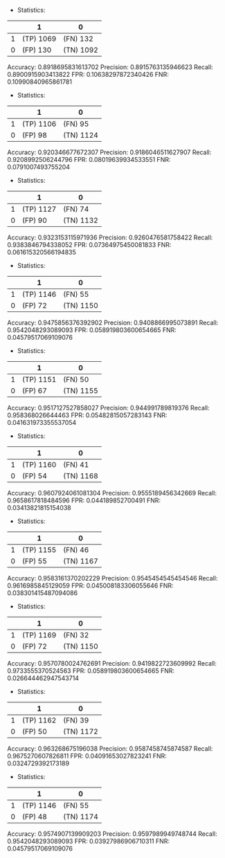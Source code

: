 * Statistics: 

|          |    1     |    0     |
|----------|----------|----------|
|    1     |(TP) 1069 | (FN) 132 |
|    0     | (FP) 130 |(TN) 1092 |
Accuracy: 0.8918695831613702
Precision: 0.8915763135946623
Recall: 0.8900915903413822
FPR: 0.10638297872340426
FNR: 0.10990840965861781
* Statistics: 

|          |    1     |    0     |
|----------|----------|----------|
|    1     |(TP) 1106 | (FN) 95  |
|    0     | (FP) 98  |(TN) 1124 |
Accuracy: 0.920346677672307
Precision: 0.9186046511627907
Recall: 0.9208992506244796
FPR: 0.08019639934533551
FNR: 0.0791007493755204
* Statistics: 

|          |    1     |    0     |
|----------|----------|----------|
|    1     |(TP) 1127 | (FN) 74  |
|    0     | (FP) 90  |(TN) 1132 |
Accuracy: 0.9323153115971936
Precision: 0.9260476581758422
Recall: 0.9383846794338052
FPR: 0.07364975450081833
FNR: 0.061615320566194835
* Statistics: 

|          |    1     |    0     |
|----------|----------|----------|
|    1     |(TP) 1146 | (FN) 55  |
|    0     | (FP) 72  |(TN) 1150 |
Accuracy: 0.9475856376392902
Precision: 0.9408866995073891
Recall: 0.9542048293089093
FPR: 0.058919803600654665
FNR: 0.04579517069109076
* Statistics: 

|          |    1     |    0     |
|----------|----------|----------|
|    1     |(TP) 1151 | (FN) 50  |
|    0     | (FP) 67  |(TN) 1155 |
Accuracy: 0.9517127527858027
Precision: 0.944991789819376
Recall: 0.958368026644463
FPR: 0.05482815057283143
FNR: 0.041631973355537054
* Statistics: 

|          |    1     |    0     |
|----------|----------|----------|
|    1     |(TP) 1160 | (FN) 41  |
|    0     | (FP) 54  |(TN) 1168 |
Accuracy: 0.9607924061081304
Precision: 0.9555189456342669
Recall: 0.9658617818484596
FPR: 0.044189852700491
FNR: 0.03413821815154038
* Statistics: 

|          |    1     |    0     |
|----------|----------|----------|
|    1     |(TP) 1155 | (FN) 46  |
|    0     | (FP) 55  |(TN) 1167 |
Accuracy: 0.9583161370202229
Precision: 0.9545454545454546
Recall: 0.9616985845129059
FPR: 0.045008183306055646
FNR: 0.038301415487094086
* Statistics: 

|          |    1     |    0     |
|----------|----------|----------|
|    1     |(TP) 1169 | (FN) 32  |
|    0     | (FP) 72  |(TN) 1150 |
Accuracy: 0.9570780024762691
Precision: 0.9419822723609992
Recall: 0.9733555370524563
FPR: 0.058919803600654665
FNR: 0.026644462947543714
* Statistics: 

|          |    1     |    0     |
|----------|----------|----------|
|    1     |(TP) 1162 | (FN) 39  |
|    0     | (FP) 50  |(TN) 1172 |
Accuracy: 0.963268675196038
Precision: 0.9587458745874587
Recall: 0.9675270607826811
FPR: 0.04091653027823241
FNR: 0.0324729392173189
* Statistics: 

|          |    1     |    0     |
|----------|----------|----------|
|    1     |(TP) 1146 | (FN) 55  |
|    0     | (FP) 48  |(TN) 1174 |
Accuracy: 0.9574907139909203
Precision: 0.9597989949748744
Recall: 0.9542048293089093
FPR: 0.03927986906710311
FNR: 0.04579517069109076